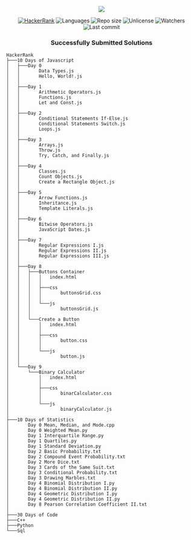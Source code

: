 <!-- 
    Github : mrjatinchauhan
    Title  : HackerRank
-->

<p align="center"><a href="https://www.hackerrank.com/JatinChauhan"><img src="https://encrypted-tbn0.gstatic.com/images?q=tbn%3AANd9GcTGxse4Lkycb6NUrw0lzwO4GX6iB_csyk3rCw&usqp=CAU" ></a></p>

<p align="center">
<a href="https://www.hackerrank.com/JatinChauhan" target="_blank"><img alt="HackerRank" src="https://img.shields.io/badge/@JatinChauhan-black?style=flat&labelColor=black&logo=hackerrank"></a>
<img alt="Languages" src="https://img.shields.io/github/languages/count/mrjatinchauhan/HackerRank?color=red">
<img alt="Repo size" src="https://img.shields.io/github/repo-size/mrjatinchauhan/HackerRank?color=9cf">
<img alt="Unlicense" src="https://img.shields.io/github/license/mrjatinchauhan/HackerRank?logo=GitHub">
<img alt="Watchers" src="https://img.shields.io/github/watchers/mrjatinchauhan/HackerRank?logo=Markdown">
<img alt="Last commit" src="https://img.shields.io/github/last-commit/mrjatinchauhan/HackerRank?logo=Git&logoColor=white">
</p>

<h3 align="center">Successfully Submitted Solutions</h3>

<!-- Run [ tree /f ] command in cmd to get tree like structure below -->

```
HackerRank
├───10 Days of Javascript
│   ├───Day 0
│   │       Data Types.js
│   │       Hello, World!.js
│   │
│   ├───Day 1
│   │       Arithmetic Operators.js
│   │       Functions.js
│   │       Let and Const.js
│   │
│   ├───Day 2
│   │       Conditional Statements If-Else.js
│   │       Conditional Statements Switch.js
│   │       Loops.js
│   │
│   ├───Day 3
│   │       Arrays.js
│   │       Throw.js
│   │       Try, Catch, and Finally.js
│   │
│   ├───Day 4
│   │       Classes.js
│   │       Count Objects.js
│   │       Create a Rectangle Object.js
│   │
│   ├───Day 5
│   │       Arrow Functions.js
│   │       Inheritance.js
│   │       Template Literals.js
│   │
│   ├───Day 6
│   │       Bitwise Operators.js
│   │       JavaScript Dates.js
│   │
│   ├───Day 7
│   │       Regular Expressions I.js
│   │       Regular Expressions II.js
│   │       Regular Expressions III.js
│   │
│   ├───Day 8
│   │   ├───Buttons Container
│   │   │   │   index.html
│   │   │   │
│   │   │   ├───css
│   │   │   │       buttonsGrid.css
│   │   │   │
│   │   │   └───js
│   │   │           buttonsGrid.js
│   │   │
│   │   └───Create a Button
│   │       │   index.html
│   │       │
│   │       ├───css
│   │       │       button.css
│   │       │
│   │       └───js
│   │               button.js
│   │
│   └───Day 9
│       └───Binary Calculator
│           │   index.html
│           │
│           ├───css
│           │       binarCalculator.css
│           │
│           └───js
│                   binaryCalculator.js
│
├───10 Days of Statistics
│       Day 0 Mean, Median, and Mode.cpp
│       Day 0 Weighted Mean.py
│       Day 1 Interquartile Range.py
│       Day 1 Quartiles.py
│       Day 1 Standard Deviation.py
│       Day 2 Basic Probability.txt
│       Day 2 Compound Event Probability.txt
│       Day 2 More Dice.txt
│       Day 3 Cards of the Same Suit.txt
│       Day 3 Conditional Probability.txt
│       Day 3 Drawing Marbles.txt
│       Day 4 Binomial Distribution I.py
│       Day 4 Binomial Distribution II.py
│       Day 4 Geometric Distribution I.py
│       Day 4 Geometric Distribution II.py
│       Day 8 Pearson Correlation Coefficient II.txt
│
├───30 Days of Code
├───C++
├───Python
└───Sql
```
